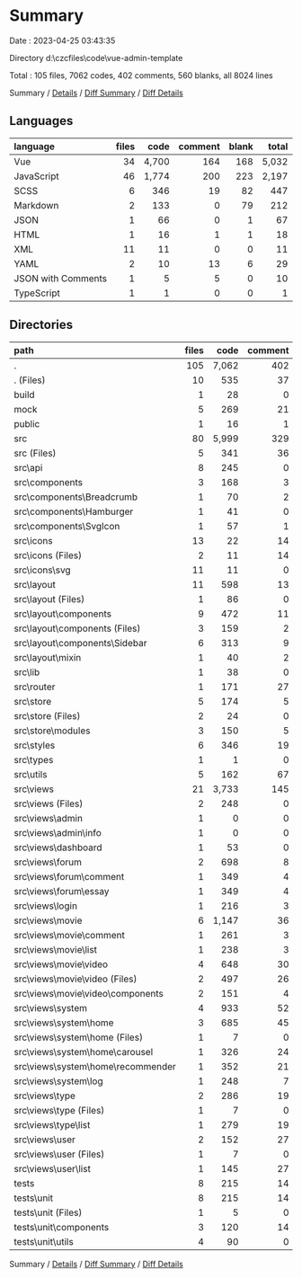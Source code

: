 # Summary

Date : 2023-04-25 03:43:35

Directory d:\\czcfiles\\code\\vue-admin-template

Total : 105 files,  7062 codes, 402 comments, 560 blanks, all 8024 lines

Summary / [Details](details.md) / [Diff Summary](diff.md) / [Diff Details](diff-details.md)

## Languages
| language | files | code | comment | blank | total |
| :--- | ---: | ---: | ---: | ---: | ---: |
| Vue | 34 | 4,700 | 164 | 168 | 5,032 |
| JavaScript | 46 | 1,774 | 200 | 223 | 2,197 |
| SCSS | 6 | 346 | 19 | 82 | 447 |
| Markdown | 2 | 133 | 0 | 79 | 212 |
| JSON | 1 | 66 | 0 | 1 | 67 |
| HTML | 1 | 16 | 1 | 1 | 18 |
| XML | 11 | 11 | 0 | 0 | 11 |
| YAML | 2 | 10 | 13 | 6 | 29 |
| JSON with Comments | 1 | 5 | 5 | 0 | 10 |
| TypeScript | 1 | 1 | 0 | 0 | 1 |

## Directories
| path | files | code | comment | blank | total |
| :--- | ---: | ---: | ---: | ---: | ---: |
| . | 105 | 7,062 | 402 | 560 | 8,024 |
| . (Files) | 10 | 535 | 37 | 95 | 667 |
| build | 1 | 28 | 0 | 8 | 36 |
| mock | 5 | 269 | 21 | 36 | 326 |
| public | 1 | 16 | 1 | 1 | 18 |
| src | 80 | 5,999 | 329 | 402 | 6,730 |
| src (Files) | 5 | 341 | 36 | 34 | 411 |
| src\\api | 8 | 245 | 0 | 38 | 283 |
| src\\components | 3 | 168 | 3 | 16 | 187 |
| src\\components\\Breadcrumb | 1 | 70 | 2 | 7 | 79 |
| src\\components\\Hamburger | 1 | 41 | 0 | 4 | 45 |
| src\\components\\SvgIcon | 1 | 57 | 1 | 5 | 63 |
| src\\icons | 13 | 22 | 14 | 8 | 44 |
| src\\icons (Files) | 2 | 11 | 14 | 8 | 33 |
| src\\icons\\svg | 11 | 11 | 0 | 0 | 11 |
| src\\layout | 11 | 598 | 13 | 63 | 674 |
| src\\layout (Files) | 1 | 86 | 0 | 8 | 94 |
| src\\layout\\components | 9 | 472 | 11 | 51 | 534 |
| src\\layout\\components (Files) | 3 | 159 | 2 | 24 | 185 |
| src\\layout\\components\\Sidebar | 6 | 313 | 9 | 27 | 349 |
| src\\layout\\mixin | 1 | 40 | 2 | 4 | 46 |
| src\\lib | 1 | 38 | 0 | 2 | 40 |
| src\\router | 1 | 171 | 27 | 19 | 217 |
| src\\store | 5 | 174 | 5 | 30 | 209 |
| src\\store (Files) | 2 | 24 | 0 | 5 | 29 |
| src\\store\\modules | 3 | 150 | 5 | 25 | 180 |
| src\\styles | 6 | 346 | 19 | 82 | 447 |
| src\\types | 1 | 1 | 0 | 0 | 1 |
| src\\utils | 5 | 162 | 67 | 25 | 254 |
| src\\views | 21 | 3,733 | 145 | 85 | 3,963 |
| src\\views (Files) | 2 | 248 | 0 | 5 | 253 |
| src\\views\\admin | 1 | 0 | 0 | 1 | 1 |
| src\\views\\admin\\info | 1 | 0 | 0 | 1 | 1 |
| src\\views\\dashboard | 1 | 53 | 0 | 7 | 60 |
| src\\views\\forum | 2 | 698 | 8 | 4 | 710 |
| src\\views\\forum\\comment | 1 | 349 | 4 | 2 | 355 |
| src\\views\\forum\\essay | 1 | 349 | 4 | 2 | 355 |
| src\\views\\login | 1 | 216 | 3 | 25 | 244 |
| src\\views\\movie | 6 | 1,147 | 36 | 18 | 1,201 |
| src\\views\\movie\\comment | 1 | 261 | 3 | 1 | 265 |
| src\\views\\movie\\list | 1 | 238 | 3 | 3 | 244 |
| src\\views\\movie\\video | 4 | 648 | 30 | 14 | 692 |
| src\\views\\movie\\video (Files) | 2 | 497 | 26 | 8 | 531 |
| src\\views\\movie\\video\\components | 2 | 151 | 4 | 6 | 161 |
| src\\views\\system | 4 | 933 | 52 | 15 | 1,000 |
| src\\views\\system\\home | 3 | 685 | 45 | 12 | 742 |
| src\\views\\system\\home (Files) | 1 | 7 | 0 | 2 | 9 |
| src\\views\\system\\home\\carousel | 1 | 326 | 24 | 5 | 355 |
| src\\views\\system\\home\\recommender | 1 | 352 | 21 | 5 | 378 |
| src\\views\\system\\log | 1 | 248 | 7 | 3 | 258 |
| src\\views\\type | 2 | 286 | 19 | 5 | 310 |
| src\\views\\type (Files) | 1 | 7 | 0 | 1 | 8 |
| src\\views\\type\\list | 1 | 279 | 19 | 4 | 302 |
| src\\views\\user | 2 | 152 | 27 | 5 | 184 |
| src\\views\\user (Files) | 1 | 7 | 0 | 1 | 8 |
| src\\views\\user\\list | 1 | 145 | 27 | 4 | 176 |
| tests | 8 | 215 | 14 | 18 | 247 |
| tests\\unit | 8 | 215 | 14 | 18 | 247 |
| tests\\unit (Files) | 1 | 5 | 0 | 1 | 6 |
| tests\\unit\\components | 3 | 120 | 14 | 7 | 141 |
| tests\\unit\\utils | 4 | 90 | 0 | 10 | 100 |

Summary / [Details](details.md) / [Diff Summary](diff.md) / [Diff Details](diff-details.md)